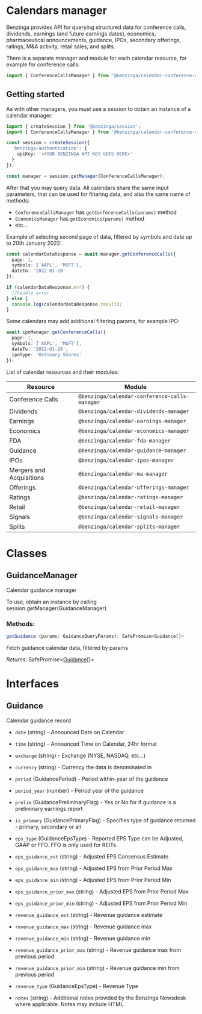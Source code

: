 # Calendars manager

Benzinga provides API for querying structured data for conference calls, dividends, earnings (and future earnings dates), economics, pharmaceutical announcements, guidance, IPOs, secondary offerings, ratings, M&A activity, retail sales, and splits.

There is a separate manager and module for each calendar resource, for example for conference calls:

```ts
import { ConferenceCallsManager } from '@benzinga/calendar-conference-calls-manager'
```

## Getting started

As with other managers, you must use a session to obtain an instance of a calendar manager:

```ts
import { createSession } from '@benzinga/session';
import { ConferenceCallsManager } from '@benzinga/calendar-conference-calls-manager';

const session = createSession({
  'benzinga-authentication': {
    apiKey: '<YOUR BENZINGA API KEY GOES HERE>'
  }
});

const manager = session.getManager(ConferenceCallsManager);
```

After that you may query data. All calendars share the same input parameters, that can be used for filtering data, and also the same name of methods:

* `ConferenceCallsManager` has `getConferenceCalls(params)` method
* `EconomicsManager` has `getEconomics(params)` method
* etc...

Example of selecting second page of data, filtered by symbols and date up to 20th January 2022:

```ts
const calendarDataResponse = await manager.getConferenceCalls({
  page: 1,
  symbols: ['AAPL', 'MSFT'],
  dateTo: '2022-01-20'
});

if (calendarDataResponse.err) {
  //handle error
} else {
  console.log(calendarDataResponse.result);
}
```

Some calendars may add additional filtering params, for example IPO:

```ts
await ipoManager.getConferenceCalls({
  page: 1,
  symbols: ['AAPL', 'MSFT'],
  dateTo: '2022-01-20',
  ipoType: 'Ordinary Shares'
});
```

List of calendar resources and their modules:

| Resource      | Module |
| ----------- | ----------- |
| Conference Calls | `@benzinga/calendar-conference-calls-manager` |
| Dividends | `@benzinga/calendar-dividends-manager` |
| Earnings | `@benzinga/calendar-earnings-manager` |
| Economics | `@benzinga/calendar-economics-manager` |
| FDA | `@benzinga/calendar-fda-manager` |
| Guidance | `@benzinga/calendar-guidance-manager` |
| IPOs | `@benzinga/calendar-ipos-manager` |
| Mergers and Acquisitions | `@benzinga/calendar-ma-manager` |
| Offerings | `@benzinga/calendar-offerings-manager` |
| Ratings | `@benzinga/calendar-ratings-manager` |
| Retail | `@benzinga/calendar-retail-manager` |
| Signals | `@benzinga/calendar-signals-manager` |
| Splits | `@benzinga/calendar-splits-manager` |


# Classes
## GuidanceManager
Calendar guidance manager

To use, obtain an instance by calling session.getManager(GuidanceManager)

### Methods: 
```ts
getGuidance (params: GuidanceQueryParams): SafePromise<Guidance[]>
```
Fetch guidance calendar data, filtered by params

*Returns:* SafePromise<[Guidance](#guidance)[]>




# Interfaces
## Guidance
Calendar guidance record

* `date` (string) - Announced Date on Calendar

* `time` (string) - Announced Time on Calendar, 24hr format

* `exchange` (string) - Exchange (NYSE, NASDAQ, etc...)

* `currency` (string) - Currency the data is denominated in

* `period` (GuidancePeriod) - Period within-year of the guidance

* `period_year` (number) - Period year of the guidance

* `prelim` (GuidancePreliminaryFlag) - Yes or No for if guidance is a preliminary earnings report

* `is_primary` (GuidancePrimaryFlag) - Specifies type of guidance returned - primary, secondary or all

* `eps_type` (GuidanceEpsType) - Reported EPS Type can be Adjusted, GAAP or FFO. FFO is only used for REITs.

* `eps_guidance_est` (string) - Adjusted EPS Consensus Estimate

* `eps_guidance_max` (string) - Adjusted EPS from Prior Period Max

* `eps_guidance_min` (string) - Adjusted EPS from Prior Period Min

* `eps_guidance_prior_max` (string) - Adjusted EPS from Prior Period Max

* `eps_guidance_prior_min` (string) - Adjusted EPS from Prior Period Min

* `revenue_guidance_est` (string) - Revenue guidance estimate

* `revenue_guidance_max` (string) - Revenue guidance max

* `revenue_guidance_min` (string) - Revenue guidance min

* `revenue_guidance_prior_max` (string) - Revenue guidance max from previous period

* `revenue_guidance_prior_min` (string) - Revenue guidance min from previous period

* `revenue_type` (GuidanceEpsType) - Revenue Type

* `notes` (string) - Additional notes provided by the Benzinga Newsdesk where applicable. Notes may include HTML.

